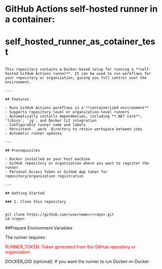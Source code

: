 # GitHub Actions self-hosted runner in a container:

# self_hosted_runner_as_cotainer_test

```# Self-Hosted GitHub Actions Runner (Docker)

This repository contains a Docker-based setup for running a **self-hosted GitHub Actions runner**. It can be used to run workflows for your repository or organization, giving you full control over the environment.

---

## Features

- Runs GitHub Actions workflows in a **containerized environment**
- Supports repository-level or organization-level runners
- Automatically installs dependencies, including **.NET Core**, `libicu`, `jq`, and Docker CLI integration
- Configurable runner name and labels
- Persistent `_work` directory to retain workspace between jobs
- Automatic runner updates

---

## Prerequisites

- Docker installed on your host machine
- GitHub repository or organization where you want to register the runner
- Personal Access Token or GitHub App token for repository/organization registration

---

## Getting Started

### 1. Clone this repository


git clone https://github.com/<username>/<repo>.git
cd <repo> 

```


##Prepare Environment Variables

The runner requires:

<span style="color:red"> RUNNER_TOKEN: Token generated from the GitHub repository or organization </span>

DOCKER_GID (optional): If you want the runner to run Docker-in-Docker





